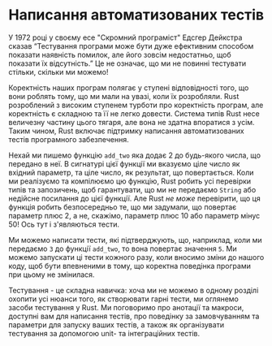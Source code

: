 # Написання автоматизованих тестів

У 1972 році у своєму есе "Скромний програміст" Едсгер Дейкстра сказав “Тестування програми може бути дуже ефективним способом показати наявність помилок, але його зовсім недостатньо, щоб показати їх відсутність.” Це не означає, що ми не повинні тестувати стільки, скільки ми можемо!

Коректність наших програм полягає у ступені відповідності того, що вони роблять тому, що ми мали на увазі, коли їх розробляли. Rust розроблений з високим ступенем турботи про коректність програм, але коректність є складною та її не легко довести. Система типів Rust несе величезну частину цього тягаря, але вона не здатна впоратися з усім. Таким чином, Rust включає підтримку написання автоматизованих тестів програмного забезпечення.

Нехай ми пишемо функцію `add_two` яка додає 2 до будь-якого числа, що передано в неї. В сигнатурі цієї функції ми вказуємо ціле число як вхідний параметр, та ціле число, як результат, що повертається. Коли ми реалізуємо та компілюємо цю функцію, Rust робить усі перевірки типів та запозичень, щоб гарантувати, що ми не передаємо `String` або недійсне посилання до цієї функції. Але Rust *не може* перевірити, що ця функція робить безпосередньо те, що ми задумали, що повертає параметр плюс 2, а не, скажімо, параметр плюс 10 або параметр мінус 50! Ось тут і з'являються тести.

Ми можемо написати тести, які підтверджують, що, наприклад, коли ми передаємо `3` до функції `add_two`, то вона повертає значення `5`. Ми можемо запускати ці тести кожного разу, коли вносимо зміни до нашого коду, щоб бути впевненими в тому, що коректна поведінка програми при цьому не змінилася.

Тестування - це складна навичка: хоча ми не можемо в одному розділі охопити усі нюанси того, як створювати гарні тести, ми оглянемо засоби тестування у Rust. Ми поговоримо про анотації та макроси, доступні вам для написання тестів, про поведінку за замовчуванням та параметри для запуску ваших тестів, а також як організувати тестування за допомогою unit- та інтеграційних тестів.
